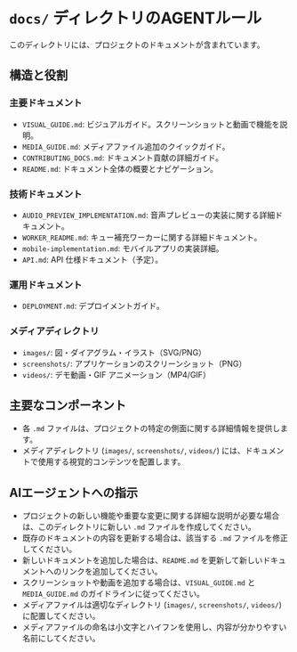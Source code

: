 # `docs/` ディレクトリのAGENTルール

このディレクトリには、プロジェクトのドキュメントが含まれています。

## 構造と役割

### 主要ドキュメント
- `VISUAL_GUIDE.md`: ビジュアルガイド。スクリーンショットと動画で機能を説明。
- `MEDIA_GUIDE.md`: メディアファイル追加のクイックガイド。
- `CONTRIBUTING_DOCS.md`: ドキュメント貢献の詳細ガイド。
- `README.md`: ドキュメント全体の概要とナビゲーション。

### 技術ドキュメント
- `AUDIO_PREVIEW_IMPLEMENTATION.md`: 音声プレビューの実装に関する詳細ドキュメント。
- `WORKER_README.md`: キュー補充ワーカーに関する詳細ドキュメント。
- `mobile-implementation.md`: モバイルアプリの実装詳細。
- `API.md`: API 仕様ドキュメント（予定）。

### 運用ドキュメント
- `DEPLOYMENT.md`: デプロイメントガイド。

### メディアディレクトリ
- `images/`: 図・ダイアグラム・イラスト（SVG/PNG）
- `screenshots/`: アプリケーションのスクリーンショット（PNG）
- `videos/`: デモ動画・GIF アニメーション（MP4/GIF）

## 主要なコンポーネント

- 各 `.md` ファイルは、プロジェクトの特定の側面に関する詳細情報を提供します。
- メディアディレクトリ (`images/`, `screenshots/`, `videos/`) には、ドキュメントで使用する視覚的コンテンツを配置します。

## AIエージェントへの指示

- プロジェクトの新しい機能や重要な変更に関する詳細な説明が必要な場合は、このディレクトリに新しい `.md` ファイルを作成してください。
- 既存のドキュメントの内容を更新する場合は、該当する `.md` ファイルを修正してください。
- 新しいドキュメントを追加した場合は、`README.md` を更新して新しいドキュメントへのリンクを追加してください。
- スクリーンショットや動画を追加する場合は、`VISUAL_GUIDE.md` と `MEDIA_GUIDE.md` のガイドラインに従ってください。
- メディアファイルは適切なディレクトリ (`images/`, `screenshots/`, `videos/`) に配置してください。
- メディアファイルの命名は小文字とハイフンを使用し、内容が分かりやすい名前にしてください。